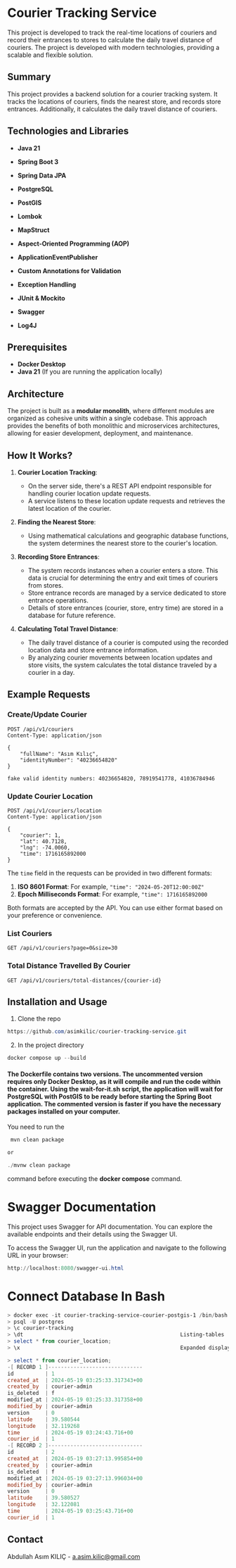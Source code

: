 # Courier Tracking Service

This project is developed to track the real-time locations of couriers and record their entrances to stores to calculate the daily travel distance of couriers. The project is developed with modern technologies, providing a scalable and flexible solution.

## Summary

This project provides a backend solution for a courier tracking system. It tracks the locations of couriers, finds the nearest store, and records store entrances. Additionally, it calculates the daily travel distance of couriers.

## Technologies and Libraries

- **Java 21**

- **Spring Boot 3**

- **Spring Data JPA**

- **PostgreSQL**

- **PostGIS**

- **Lombok**

- **MapStruct**

- **Aspect-Oriented Programming (AOP)**

- **ApplicationEventPublisher**

- **Custom Annotations for Validation**

- **Exception Handling**
  
- **JUnit & Mockito**

- **Swagger**

- **Log4J**

## Prerequisites
- **Docker Desktop**
- **Java 21** (If you are running the application locally)

## Architecture

The project is built as a **modular monolith**, where different modules are organized as cohesive units within a single codebase. This approach provides the benefits of both monolithic and microservices architectures, allowing for easier development, deployment, and maintenance.

## How It Works?

1. **Courier Location Tracking**:
    - On the server side, there's a REST API endpoint responsible for handling courier location update requests.
    - A service listens to these location update requests and retrieves the latest location of the courier.

2. **Finding the Nearest Store**:
    - Using mathematical calculations and geographic database functions, the system determines the nearest store to the courier's location.

3. **Recording Store Entrances**:
    - The system records instances when a courier enters a store. This data is crucial for determining the entry and exit times of couriers from stores.
    - Store entrance records are managed by a service dedicated to store entrance operations.
    - Details of store entrances (courier, store, entry time) are stored in a database for future reference.

4. **Calculating Total Travel Distance**:
    - The daily travel distance of a courier is computed using the recorded location data and store entrance information.
    - By analyzing courier movements between location updates and store visits, the system calculates the total distance traveled by a courier in a day.
   
## Example Requests

### Create/Update Courier
```http
POST /api/v1/couriers
Content-Type: application/json

{
    "fullName": "Asım Kılıç",
    "identityNumber": "40236654820"
}

fake valid identity numbers: 40236654820, 78919541778, 41036784946
```

### Update Courier Location
```http
POST /api/v1/couriers/location
Content-Type: application/json

{
    "courier": 1,
    "lat": 40.7128,
    "lng": -74.0060,
    "time": 1716165892000
}

```
The `time` field in the requests can be provided in two different formats:

1. **ISO 8601 Format**: For example, `"time": "2024-05-20T12:00:00Z"`
2. **Epoch Milliseconds Format**: For example, `"time": 1716165892000`

Both formats are accepted by the API. You can use either format based on your preference or convenience.

### List Couriers
```http
GET /api/v1/couriers?page=0&size=30
```

### Total Distance Travelled By Courier
```http
GET /api/v1/couriers/total-distances/{courier-id}
```

## Installation and Usage

1. Clone the repo
```powershell
https://github.com/asimkilic/courier-tracking-service.git
```

2. In the project directory
```powershell 
docker compose up --build
```

#### The Dockerfile contains two versions. The uncommented version requires only Docker Desktop, as it will compile and run the code within the container. Using the wait-for-it.sh script, the application will wait for PostgreSQL with PostGIS to be ready before starting the Spring Boot application. The commented version is faster if you have the necessary packages installed on your computer. 
You need to run the 
```powershell
 mvn clean package 

or 

./mvnw clean package 
```
command before executing the **docker compose** command.


# Swagger Documentation

This project uses Swagger for API documentation. You can explore the available endpoints and their 
details using the Swagger UI.

To access the Swagger UI, run the application and navigate to the following URL in your browser:

```powershell
http://localhost:8080/swagger-ui.html
```

# Connect Database In Bash
```powershell
> docker exec -it courier-tracking-service-courier-postgis-1 /bin/bash
> psql -U postgres
> \c courier-tracking
> \dt                                                  Listing-tables
> select * from courier_location;
> \x                                                   Expanded display is on/off

> select * from courier_location;
-[ RECORD 1 ]------------------------------
id          | 1
created_at  | 2024-05-19 03:25:33.317343+00
created_by  | courier-admin
is_deleted  | f
modified_at | 2024-05-19 03:25:33.317358+00
modified_by | courier-admin
version     | 0
latitude    | 39.580544
longitude   | 32.119268
time        | 2024-05-19 03:24:43.716+00
courier_id  | 1
-[ RECORD 2 ]------------------------------
id          | 2
created_at  | 2024-05-19 03:27:13.995854+00
created_by  | courier-admin
is_deleted  | f
modified_at | 2024-05-19 03:27:13.996034+00
modified_by | courier-admin
version     | 0
latitude    | 39.580527
longitude   | 32.122081
time        | 2024-05-19 03:25:43.716+00
courier_id  | 1
```

## Contact

Abdullah Asım KILIÇ - a.asim.kilic@gmail.com

